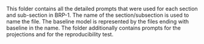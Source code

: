 This folder contains all the detailed prompts that were used for each section and sub-section in BRP-1. The name of the section/subsection is used to name the file. The baseline model is represented by the files ending with baseline in the name. The folder additionally contains prompts for the projections and for the reproducibility test.
